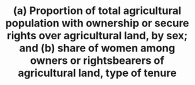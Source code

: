 ---
data_non_statistical: true
goal_meta_link: http://unstats.un.org/sdgs/files/metadata-compilation/Metadata-Goal-5.pdf
graph_title: (a) Proportion of total agricultural population with ownership or secure
  rights over agricultural land, by sex; and (b) share of women among owners or rightsbearers
  of agricultural land, type of tenure
graph_type: null
has_metadata: true
indicator: 5.a.1
indicator_definition: "The indicator is divided in two parts: (a) measures the incidence\
  \ of people with ownership or secure rights over agricultural land among the total\
  \ agricultural population; while (b) focusses on the gender parity measuring the\
  \ extent to which women are disadvantaged in ownership or rights over agricultural\
  \ land. Part (a) and part (b) cannot be seen as two different indicators, they rather\
  \ provide two complementary information. Plus, they can be computed using (almost)\
  \ the same data, the main difference between the 2 parts being only the denominator.\
  \  Definition of agricultural land: Since Target 1.4 explicitly refers to equal\
  \ rights on economic resources, the proposed indicator focuses on land that can\
  \ be used as a productive resource for livelihood development, thus the focus on\
  \ agricultural land. The focus on land as productive resource (or for livelihood\
  \ development) helps deriving indication on empowerment and advancement towards\
  \ poverty reduction, compared to lands used for other purposes that are not economically\
  \ and livelihood-related. This is particularly true in developing countries where\
  \ poverty reduction strategies are necessarily linked to agricultural development.\
  \ The term 'agricultural land' is used to indicate land used for farming, livestock\
  \ and forestry activities. This emphasizes the importance to monitor ownership/secure\
  \ rights on land of farm-based livelihood people as well as people whose main source\
  \ of livelihood is livestock and forestry. Similarly the term 'agricultural population'\
  \ has to be intended in a broad sense ' i.e. including people living out of farming,\
  \ livestock and forestry, with land rights or without (landless). Definition of\
  \ ownership and rights over land: The landowner is the legal owner of the land.\
  \ Definitions of ownership may vary across countries and surveys. For instance,\
  \ documented ownership means that ownership is verified through title or deed, while\
  \ reported ownership relies on individuals' own judgment. Reported ownership may\
  \ be more appropriate in countries where a formal registration system is not in\
  \ place. Additionally, in some countries, particularly where land private ownership\
  \ is not applicable, it is more appropriate to investigate rights over land using\
  \ proxies able to capture individuals' capability to control and take decisions\
  \ over the land. This may include settings where customary rights prevail as opposed\
  \ to individual ownership. Proxies of such \"bundle of rights\" may include the\
  \ right to sell, to bequeath or the right to decide how to use the land. Since the\
  \ definition of ownership and land rights has to take into account what is more\
  \ relevant in the country, the indicator will need to be complemented with metadata\
  \ that specify what definition(s) of ownership or rights over land is/are employed.\
  \ Tenure Type Finally and most importantly, this indicator has to be disaggregated\
  \ by type of tenure. Therefore, the data collection methodology should always include\
  \ a question on land tenure. Land tenure refers to the arrangements or rights under\
  \ which people have access to land, and it is one of the key elements to tenure\
  \ security.5 There are different formal and informal tenure systems around the world\
  \ and the distinction between legal and non-legal tenure is often blurred. When\
  \ available, the indicator shall also be disaggregated by documented tenure rights.\
  \ The FAO World Census of Agriculture encourages countries to use country-specific\
  \ types of tenure whilst ensuring the possibility to classify ex-post under the\
  \ following broad categories: 1) legal ownership or legal owner-like possession;\
  \ 2) Non-legal ownership or non-legal owner-like possession; 3) Rented land from\
  \ someone else; 4) Various other types of land tenure. Broadly speaking, legal ownership\
  \ or legal owner-like possession describes land rights that provide statutory security\
  \ of tenure. This may be done through a formal land title system, but may also include\
  \ certain forms of customary land tenure arrangements where land rights are registered\
  \ or certified in some way. The following types of tenure arrangements may be included\
  \ under this heading: \tOwnership is certified through a title, which gives the\
  \ individual the right to determine the nature and extent of the use of the land.\
  \ \tLand is held under conditions that enable it to be operated as if legally owned.\
  \ E.g., the land is operated under hereditary tenure, perpetual lease, or long-term\
  \ lease, with nominal or no rent. \tThe land is held under a tribal, communal, or\
  \ traditional form of tenure, which is legally recognized by the state. Such arrangements\
  \ usually involve land being held on a tribal, village, kindred or clan basis, with\
  \ land ownership being communal in character but with certain individual rights\
  \ being held by virtue of membership in the social unit. Such arrangements can be\
  \ formalized through the establishment of legal procedures to identify the community's\
  \ land and to manage the land rights of community members."
indicator_name: (a) Proportion of total agricultural population with ownership or
  secure rights over agricultural land, by sex; and (b) share of women among owners
  or rightsbearers of agricultural land, type of tenure
indicator_sort_order: 05-0a-01
indicator_variable: null
layout: indicator
method_of_computation: We propose using the 'total agricultural population' as denominator
  of part (a), instead of the total population, because ownership or right-security
  over agricultural land is obviously relevant only for the people whose livelihood
  rely on agriculture. Part (a) ( People with ownership or secure rights over agricultural
  land / Total agricultural population ) * 100 Part (b) ( Women with ownership or
  rights over agricultural land / Total owners or rights bearers over agricultural
  land ) * 100
national_geographical_coverage: United States
permalink: /5-a-1/
published: true
reporting_status: notstarted
sdg_goal: 5
source_active_1: true
source_notes_1: null
source_title_1: null
target: Undertake reforms to give women equal rights to economic resources, as well
  as access to ownership and control over land and other forms of property, financial
  services, inheritance and natural resources, in accordance with national laws.
target_id: 5.a
title: (a) Proportion of total agricultural population with ownership or secure rights
  over agricultural land, by sex; and (b) share of women among owners or rightsbearers
  of agricultural land, type of tenure
un_custodial_agency: 'FAO, UN Women, UNSD (Partnering Agencies: UNEP, World Bank,
  UN Habitat)'
un_designated_tier: '2'
variable_description: null
variable_notes: null
---